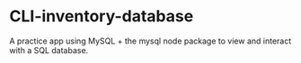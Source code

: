 # CLI-inventory-database
A practice app using MySQL + the mysql node package to view and interact with a SQL database.
